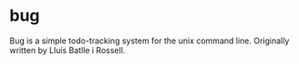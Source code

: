 # bug
Bug is a simple todo-tracking system for the unix command line. Originally written by Lluís Batlle i Rossell.
